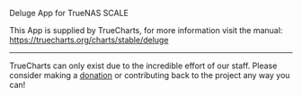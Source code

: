 Deluge App for TrueNAS SCALE

This App is supplied by TrueCharts, for more information visit the manual: https://truecharts.org/charts/stable/deluge

---

TrueCharts can only exist due to the incredible effort of our staff.
Please consider making a [donation](https://truecharts.org/docs/about/sponsor) or contributing back to the project any way you can!
